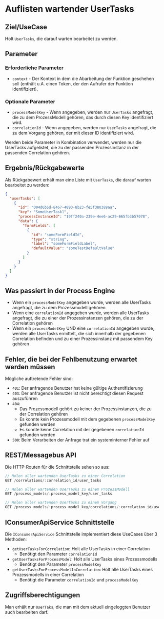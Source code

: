 # Auflisten wartender UserTasks

## Ziel/UseCase

Holt `UserTasks`, die darauf warten bearbeitet zu werden.

## Parameter

### Erforderliche Parameter

* `context` - Der Kontext in dem die Abarbeitung der Funktion geschehen soll
  (enthält u.A. einen Token, der den Aufrufer der Funktion identifiziert).

### Optionale Parameter

* `processModelKey` - Wenn angegeben, werden nur `UserTasks` angefragt, die zu
  dem ProzessModell gehören, das durch diesen Key identifiziert wird.
* `correlationId` - Wenn angegeben, werden nur `UserTasks` angefragt, die zu
  dem Vorgang gehören, der mit dieser ID identifiziert wird.

Werden beide Parameter in Kombination verwendet, werden nur die UserTasks
aufgelistet, die zu der passenden Prozessinstanz in der passenden Correlation
gehören.

## Ergebnis/Rückgabewerte

Als Rückgabewert erhält man eine Liste mit `UserTasks`, die darauf warten
bearbeitet zu werden:

```JSON
{
  "userTasks": [
    {
      "id": "004d6b6d-8467-4893-8b23-fe5f380389aa",
      "key": "SomeUserTask1",
      "processInstanceId": "19ff240a-239e-4ee6-ac29-665fb3b57078",
      "data": {
        "formFields": [
          {
            "id": "someFormFieldId",
            "type": "string",
            "label": "someFormFieldLabel",
            "defaultValue": "someTestDefaultValue"
          }
        ]
      }
    }
  ]
}
```

## Was passiert in der Process Engine

- Wenn ein `processModelKey` angegeben wurde, werden alle UserTasks angefragt,
  die zu dem Prozessmodell gehören
- Wenn eine `correlationId` angegeben wurde, werden alle UserTasks angefragt,
  die zu einer der Prozessinstanzen gehören, die zu der Correlation gehören
- Wenn ein `processModelKey` UND eine `correlationId` angegeben wurde, werden
  alle UserTasks ermittelt, die sich innerhalb der gegebenen Correlation befinden
  und zu einer Prozessinstanz mit passendem Key gehören

## Fehler, die bei der Fehlbenutzung erwartet werden müssen

Mögliche auftretende Fehler sind:
- `401`: Der anfragende Benutzer hat keine gültige Authentifizierung
- `403`: Der anfragende Benutzer ist nicht berechtigt diesen Request auszuführen
- `404`:
  - Das Prozessmodell gehört zu keiner der Prozessinstanzen, die zu der
    Correlation gehören
  - Es konnte kein Prozessmodell mit dem gegebenen `processModelKey`
    gefunden werden
  - Es konnte keine Correlation mit der gegebenen `correlationId`
    gefunden werden
- `500`: Beim Verarbeiten der Anfrage trat ein systeminterner Fehler auf

## REST/Messagebus API

Die HTTP-Routen für die Schnittstelle sehen so aus:

```JavaScript
// Holen aller wartenden UserTasks zu einer Correlation
GET /correlations/:correlation_id/user_tasks

// Holen aller wartenden UserTasks zu einem ProzessModell
GET /process_models/:process_model_key/user_tasks

// Holen aller wartenden UserTasks zu einem Vorgang
GET /process_models/:process_model_key/correlations/:correlation_id/user_tasks
```

## IConsumerApiService Schnittstelle

Die `IConsumerApiService` Schnittstelle implementiert diese UseCases über
3 Methoden:

- `getUserTasksForCorrelation`: Holt alle UserTasks in einer Correlation
  - Benötigt den Parameter `correlationId`
- `getUserTasksForProcessModel`: Holt alle UserTasks eines Prozessmodells
  - Benötigt den Parameter `processModelKey`
- `getUserTasksForProcessModelInCorrelation`: Holt alle UserTasks eines
  Prozessmodells in einer Correlation
  - Benötigt die Parameter `correlationId` und `processModelKey`

## Zugriffsberechtigungen

Man erhält nur `UserTaks`, die man mit dem aktuell eingeloggten Benutzer auch
bearbeiten darf.
